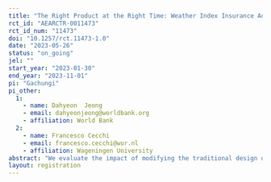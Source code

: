 ```yaml
---
title: "The Right Product at the Right Time: Weather Index Insurance Adoption in Kenya"
rct_id: "AEARCTR-0011473"
rct_id_num: "11473"
doi: "10.1257/rct.11473-1.0"
date: "2023-05-26"
status: "on_going"
jel: ""
start_year: "2023-01-30"
end_year: "2023-11-01"
pi: "Gachungi"
pi_other:
  1:
    - name: Dahyeon  Jeong
    - email: dahyeonjeong@worldbank.org
    - affiliation: World Bank
  2:
    - name: Francesco Cecchi
    - email: francesco.cecchi@wur.nl
    - affiliation: Wageningen University
abstract: "We evaluate the impact of modifying the traditional design of crop insurance contracts on smallholder farmers' preference for crop insurance and uptake rates. The study addresses the low take-up of crop insurance among smallholders in developing countries. It aims to assess the effects of two modifications: (i) offering insurance after the harvest of the preceding season instead of the beginning of the insured season, and (ii) allowing farmers to make premium payments flexibly  in multiple transactions over an extended period. The RCT involves a sample of 1,740 farmers from four counties in Kenya, who are part of the Kenya Climate Smart Agricultural Program (KCSAP). Farmers' preferences and willingness to pay for insurance are measured using the Becker-DeGroot-Marschak (BDM) mechanism, in addition with data on time preferences, risk preferences, liquidity access, and socio-economic factors. The analysis will compare the willingness to pay for insurance, uptake rates, and preferred  insured amounts between the treatment groups. The findings will contribute to understanding the impact of  contract modifications on crop insurance uptake , shedding light on strategies to improve the resilience of smallholder farmers to income shocks as well as ex-ante effects on adverse selection. "
layout: registration
---
```


